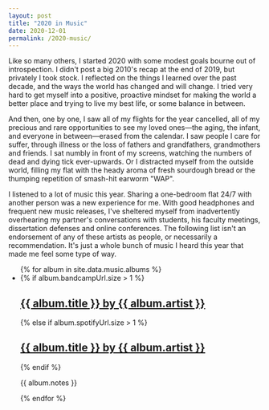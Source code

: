 ```yaml
---
layout: post
title: "2020 in Music"
date: 2020-12-01
permalink: /2020-music/
---
```


Like so many others, I started 2020 with some modest goals bourne out of introspection. I didn't post a big 2010's recap at the end of 2019, but privately I took stock. I reflected on the things I learned over the past decade, and the ways the world has changed and will change. I tried very hard to get myself into a positive, proactive mindset for making the world a better place and trying to live my best life, or some balance in between.

And then, one by one, I saw all of my flights for the year cancelled, all of my precious and rare opportunities to see my loved ones—the aging, the infant, and everyone in between—erased from the calendar. I saw people I care for suffer, through illness or the loss of fathers and grandfathers, grandmothers and friends. I sat numbly in front of my screens, watching the numbers of dead and dying tick ever-upwards. Or I distracted myself from the outside world, filling my flat with the heady aroma of fresh sourdough bread or the thumping repetition of smash-hit earworm "WAP".

I listened to a lot of music this year. Sharing a one-bedroom flat 24/7 with another person was a new experience for me. With good headphones and frequent new music releases, I've sheltered myself from inadvertently overhearing my partner's conversations with students, his faculty meetings, dissertation defenses and online conferences. The following list isn't an endorsement of any of these artists as people, or necessarily a recommendation. It's just a whole bunch of music I heard this year that made me feel some type of way.

<ul class="grid">
{% for album in site.data.music.albums %}
  <li>
  {% if album.bandcampUrl.size > 1 %}
    <h2><a href="{{ album.bandcampUrl }}">{{ album.title }} by {{ album.artist }}</a></h2>
  {% else if album.spotifyUrl.size > 1 %}
    <h2><a href="{{ album.spotifyUrl }}">{{ album.title }} by {{ album.artist }}</a></h2>
  {% endif %}
    <p class="notes">{{ album.notes }}</p>
  </li>
{% endfor %}
</ul>